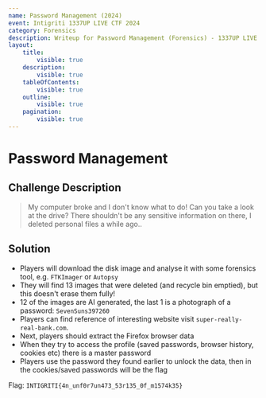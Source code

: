 ```yaml
---
name: Password Management (2024)
event: Intigriti 1337UP LIVE CTF 2024
category: Forensics
description: Writeup for Password Management (Forensics) - 1337UP LIVE CTF (2024) 💜
layout:
    title:
        visible: true
    description:
        visible: true
    tableOfContents:
        visible: true
    outline:
        visible: true
    pagination:
        visible: true
---
```


# Password Management

## Challenge Description

> My computer broke and I don't know what to do! Can you take a look at the drive? There shouldn't be any sensitive information on there, I deleted personal files a while ago..

## Solution

-   Players will download the disk image and analyse it with some forensics tool, e.g. `FTKImager` or `Autopsy`
-   They will find 13 images that were deleted (and recycle bin emptied), but this doesn't erase them fully!
-   12 of the images are AI generated, the last 1 is a photograph of a password: `SevenSuns397260`
-   Players can find reference of interesting website visit `super-really-real-bank.com`.
-   Next, players should extract the Firefox browser data
-   When they try to access the profile (saved passwords, browser history, cookies etc) there is a master password
-   Players use the password they found earlier to unlock the data, then in the cookies/saved passwords will be the flag

Flag: `INTIGRITI{4n_unf0r7un473_53r135_0f_m1574k35}`
